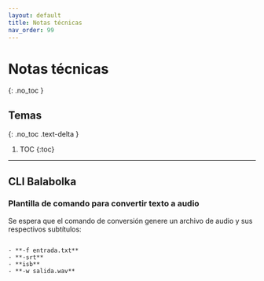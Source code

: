 ```yaml
---
layout: default
title: Notas técnicas
nav_order: 99
---
```


# Notas técnicas
{: .no_toc }

## Temas
{: .no_toc .text-delta }

1. TOC
{:toc}

---

## CLI Balabolka

### Plantilla de comando para convertir texto a audio

Se espera que el comando de conversión genere un archivo de audio y sus respectivos subtítulos:

```balcon -f entrada.txt -srt -isb -w salida.wav

- **-f entrada.txt**
- **-srt**
- **isb**
- **-w salida.wav**